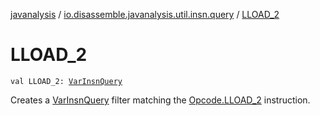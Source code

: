 [javanalysis](../index.md) / [io.disassemble.javanalysis.util.insn.query](index.md) / [LLOAD_2](./-l-l-o-a-d_2.md)

# LLOAD_2

`val LLOAD_2: `[`VarInsnQuery`](-var-insn-query/index.md)

Creates a [VarInsnQuery](-var-insn-query/index.md) filter matching the [Opcode.LLOAD_2](#) instruction.

